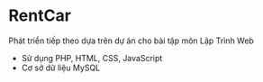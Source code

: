 # RentCar
Phát triển tiếp theo dựa trên dự án cho bài tập môn Lập Trình Web
  + Sử dụng PHP, HTML, CSS, JavaScript
  + Cơ sở dữ liệu MySQL
